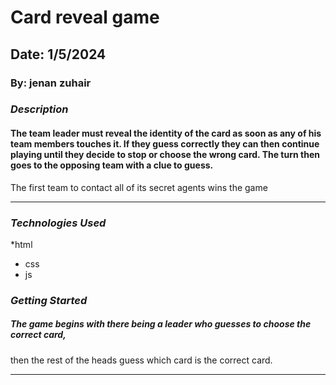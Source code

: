 # Card reveal game

## Date: 1/5/2024

### By: jenan zuhair



### ***Description***
####  The team leader must reveal the identity of the card as soon as any of his team members touches it. If they guess correctly they can then continue playing until they decide to stop or choose the wrong card. The turn then goes to the opposing team with a clue to guess.
 The first team to contact all of its secret agents wins the game
***

### ***Technologies Used***
*html
* css
* js
 

### ***Getting Started***

##### The game begins with there being a leader who guesses to choose the correct card, 
then the rest of the heads guess which card is the correct card.

***


